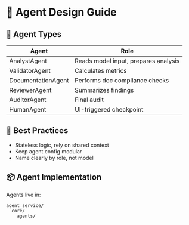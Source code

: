 # 🤖 Agent Design Guide

## 🧠 Agent Types

| Agent | Role |
|-------|------|
| AnalystAgent | Reads model input, prepares analysis |
| ValidatorAgent | Calculates metrics |
| DocumentationAgent | Performs doc compliance checks |
| ReviewerAgent | Summarizes findings |
| AuditorAgent | Final audit |
| HumanAgent | UI-triggered checkpoint |

## 🧩 Best Practices

- Stateless logic, rely on shared context
- Keep agent config modular
- Name clearly by role, not model

## 📦 Agent Implementation

Agents live in:

```
agent_service/
  core/
    agents/
```
